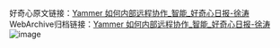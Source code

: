 好奇心原文链接：[Yammer 如何内部远程协作_智能_好奇心日报-徐涛](https://www.qdaily.com/articles/45.html)
WebArchive归档链接：[Yammer 如何内部远程协作_智能_好奇心日报-徐涛](http://web.archive.org/web/20170905203741/http://www.qdaily.com/articles/45.html)
![image](http://ww3.sinaimg.cn/large/007d5XDply1g3v4838yd1j30u02ltqsn)